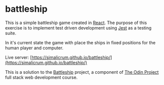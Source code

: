 # battleship

This is a simple battleship game created in [React](https://reactjs.org/). The purpose of this exercise is to implement test driven development using [Jest](https://jestjs.io/) as a testing suite.

In it's current state the game with place the ships in fixed positions for the human player and computer.

Live server: [https://simalicrum.github.io/battleship/](https://simalicrum.github.io/battleship/)

This is a solution to the [Battleship](https://www.theodinproject.com/lessons/battleship) project, a component of [The Odin Project](https://www.theodinproject.com/) full stack web development course.
